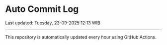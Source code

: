 # Auto Commit Log

Last updated: Tuesday, 23-09-2025 12:13 WIB

---

This repository is automatically updated every hour using GitHub Actions.
